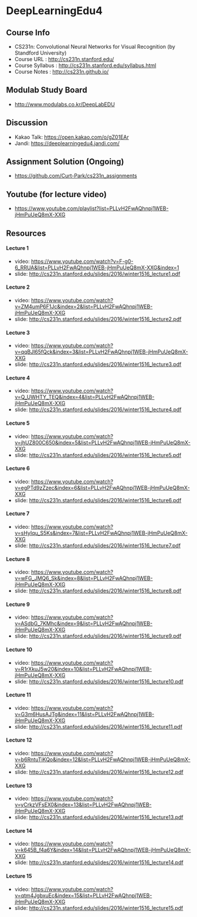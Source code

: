 # DeepLearningEdu4

## Course Info
  - CS231n: Convolutional Neural Networks for Visual Recognition (by Standford University)
  - Course URL : http://cs231n.stanford.edu/
  - Course Syllabus : http://cs231n.stanford.edu/syllabus.html
  - Course Notes : http://cs231n.github.io/

## Modulab Study Board
  - http://www.modulabs.co.kr/DeepLabEDU
  
## Discussion
  - Kakao Talk: https://open.kakao.com/o/gZ01EAr
  - Jandi: https://deeplearningedu4.jandi.com/
  
## Assignment Solution (Ongoing)
  - https://github.com/Curt-Park/cs231n_assignments
  
## Youtube (for lecture video)
  - https://www.youtube.com/playlist?list=PLLvH2FwAQhnpj1WEB-jHmPuUeQ8mX-XXG
  
## Resources
#### Lecture 1 
  - video: https://www.youtube.com/watch?v=F-g0-6_RRUA&list=PLLvH2FwAQhnpj1WEB-jHmPuUeQ8mX-XXG&index=1
  - slide: http://cs231n.stanford.edu/slides/2016/winter1516_lecture1.pdf
  
#### Lecture 2
  - video: https://www.youtube.com/watch?v=ZM4umP6F1Jc&index=2&list=PLLvH2FwAQhnpj1WEB-jHmPuUeQ8mX-XXG
  - slide: http://cs231n.stanford.edu/slides/2016/winter1516_lecture2.pdf
  
#### Lecture 3 
  - video: https://www.youtube.com/watch?v=qqBJl65fQck&index=3&list=PLLvH2FwAQhnpj1WEB-jHmPuUeQ8mX-XXG
  - slide: http://cs231n.stanford.edu/slides/2016/winter1516_lecture3.pdf
  
#### Lecture 4 
  - video: https://www.youtube.com/watch?v=Q_UWHTY_TEQ&index=4&list=PLLvH2FwAQhnpj1WEB-jHmPuUeQ8mX-XXG
  - slide: http://cs231n.stanford.edu/slides/2016/winter1516_lecture4.pdf
  
#### Lecture 5 
  - video: https://www.youtube.com/watch?v=jhUZ800C650&index=5&list=PLLvH2FwAQhnpj1WEB-jHmPuUeQ8mX-XXG
  - slide: http://cs231n.stanford.edu/slides/2016/winter1516_lecture5.pdf
  
#### Lecture 6 
  - video: https://www.youtube.com/watch?v=egPTd9zZzec&index=6&list=PLLvH2FwAQhnpj1WEB-jHmPuUeQ8mX-XXG
  - slide: http://cs231n.stanford.edu/slides/2016/winter1516_lecture6.pdf
  
#### Lecture 7 
  - video: https://www.youtube.com/watch?v=sHyIqu_S5Ks&index=7&list=PLLvH2FwAQhnpj1WEB-jHmPuUeQ8mX-XXG
  - slide: http://cs231n.stanford.edu/slides/2016/winter1516_lecture7.pdf
  
#### Lecture 8 
  - video: https://www.youtube.com/watch?v=wFG_JMQ6_Sk&index=8&list=PLLvH2FwAQhnpj1WEB-jHmPuUeQ8mX-XXG
  - slide: http://cs231n.stanford.edu/slides/2016/winter1516_lecture8.pdf
  
#### Lecture 9 
  - video: https://www.youtube.com/watch?v=ASdbG_7KMhc&index=9&list=PLLvH2FwAQhnpj1WEB-jHmPuUeQ8mX-XXG
  - slide: http://cs231n.stanford.edu/slides/2016/winter1516_lecture9.pdf
  
#### Lecture 10 
  - video: https://www.youtube.com/watch?v=R1rXkuJ5w20&index=10&list=PLLvH2FwAQhnpj1WEB-jHmPuUeQ8mX-XXG
  - slide: http://cs231n.stanford.edu/slides/2016/winter1516_lecture10.pdf
  
#### Lecture 11
  - video: https://www.youtube.com/watch?v=G3m6HusAJTg&index=11&list=PLLvH2FwAQhnpj1WEB-jHmPuUeQ8mX-XXG
  - slide: http://cs231n.stanford.edu/slides/2016/winter1516_lecture11.pdf
  
#### Lecture 12
  - video: https://www.youtube.com/watch?v=b6RntuTiKQo&index=12&list=PLLvH2FwAQhnpj1WEB-jHmPuUeQ8mX-XXG
  - slide: http://cs231n.stanford.edu/slides/2016/winter1516_lecture12.pdf
  
#### Lecture 13
  - video: https://www.youtube.com/watch?v=yCrkzVFsEX0&index=13&list=PLLvH2FwAQhnpj1WEB-jHmPuUeQ8mX-XXG
  - slide: http://cs231n.stanford.edu/slides/2016/winter1516_lecture13.pdf
  
#### Lecture 14
  - video: https://www.youtube.com/watch?v=k645B_f4a6Y&index=14&list=PLLvH2FwAQhnpj1WEB-jHmPuUeQ8mX-XXG
  - slide: http://cs231n.stanford.edu/slides/2016/winter1516_lecture14.pdf
  
#### Lecture 15
  - video: https://www.youtube.com/watch?v=qtm4JgbxuEc&index=15&list=PLLvH2FwAQhnpj1WEB-jHmPuUeQ8mX-XXG
  - slide: http://cs231n.stanford.edu/slides/2016/winter1516_lecture15.pdf
  
